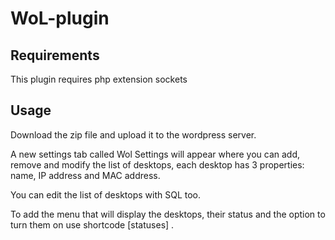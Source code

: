 # WoL-plugin

## Requirements

This plugin requires php extension sockets

## Usage

Download the zip file and upload it to the wordpress server.

A new settings tab called Wol Settings will appear where you can add, remove and modify the list of desktops, each desktop has 3 properties: name, IP address and MAC address.

You can edit the list of desktops with SQL too.

To add the menu that will display the desktops, their status and the option to turn them on use shortcode [statuses] .
